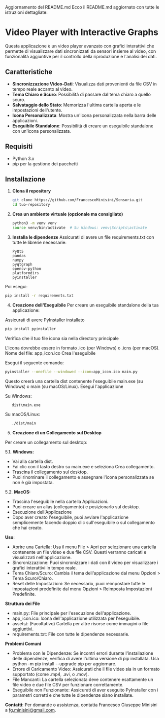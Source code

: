 Aggiornamento del README.md
Ecco il README.md aggiornato con tutte le istruzioni dettagliate:

# Video Player with Interactive Graphs

Questa applicazione è un video player avanzato con grafici interattivi che permette di visualizzare dati sincronizzati da sensori insieme al video, con funzionalità aggiuntive per il controllo della riproduzione e l'analisi dei dati.

## Caratteristiche

- **Sincronizzazione Video-Dati**: Visualizza dati provenienti da file CSV in tempo reale accanto al video.
- **Tema Chiaro e Scuro**: Possibilità di passare dal tema chiaro a quello scuro.
- **Salvataggio dello Stato**: Memorizza l'ultima cartella aperta e le impostazioni dell'utente.
- **Icona Personalizzata**: Mostra un'icona personalizzata nella barra delle applicazioni.
- **Eseguibile Standalone**: Possibilità di creare un eseguibile standalone con un'icona personalizzata.

## Requisiti

- Python 3.x
- pip per la gestione dei pacchetti

## Installazione

1. **Clona il repository**

   ```bash
   git clone https://github.com/FrancescoMinisini/Sensoria.git
   cd tuo-repository
2. **Crea un ambiente virtuale (opzionale ma consigliato)**
   ```bash
   python3 -m venv venv
   source venv/bin/activate  # Su Windows: venv\Scripts\activate
3. **Installa le dipendenze**
   Assicurati di avere un file requirements.txt con tutte le librerie necessarie:
   
   ```plaintext
   PyQt5
   pandas
   numpy
   pyqtgraph
   opencv-python
   platformdirs
   pyinstaller
Poi esegui:   
   ```bash
   pip install -r requirements.txt 
   ```


4. **Creazione dell'Eseguibile**
Per creare un eseguibile standalone della tua applicazione:

Assicurati di avere PyInstaller installato

   ```bash
   pip install pyinstaller
   ```
Verifica che il tuo file icona sia nella directory principale

L'icona dovrebbe essere in formato .ico (per Windows) o .icns (per macOS).
Nome del file: app_icon.ico
Crea l'eseguibile

Esegui il seguente comando:

   ```bash
   pyinstaller --onefile --windowed --icon=app_icon.ico main.py
   ```
   Questo creerà una cartella dist contenente l'eseguibile main.exe (su Windows) o main (su macOS/Linux).
   Esegui l'applicazione

   Su Windows:

   ```bash
      dist\main.exe
   ```
Su macOS/Linux:

   ```bash
      ./dist/main
   ```

5. **Creazione di un Collegamento sul Desktop**

Per creare un collegamento sul desktop:

5.1. **Windows:**

- Vai alla cartella dist.
- Fai clic con il tasto destro su main.exe e seleziona Crea collegamento.
- Trascina il collegamento sul desktop.
- Puoi rinominare il collegamento e assegnare l'icona personalizzata se non è già impostata.

5.2. **MacOS:**
- Trascina l'eseguibile nella cartella Applicazioni.
- Puoi creare un alias (collegamento) e posizionarlo sul desktop.
- Esecuzione dell'Applicazione
- Dopo aver creato l'eseguibile, puoi avviare l'applicazione semplicemente facendo doppio clic sull'eseguibile o sul collegamento che hai creato.

**Uso**:
- Aprire una Cartella: Usa il menu File > Apri per selezionare una cartella contenente un file video e due file CSV. Questi verranno caricati e visualizzati nell'applicazione.
- Sincronizzazione: Puoi sincronizzare i dati con il video per visualizzare i grafici interattivi in tempo reale.
- Tema Chiaro/Scuro: Cambia il tema dell'applicazione dal menu Opzioni > Tema Scuro/Chiaro.
- Reset delle Impostazioni: Se necessario, puoi reimpostare tutte le impostazioni predefinite dal menu Opzioni > Reimposta Impostazioni Predefinite.

**Struttura dei File**
- main.py: File principale per l'esecuzione dell'applicazione.
- app_icon.ico: Icona dell'applicazione utilizzata per l'eseguibile.
- assets/: (Facoltativo) Cartella per altre risorse come immagini o file aggiuntivi.
- requirements.txt: File con tutte le dipendenze necessarie.

**Problemi Comuni**
- Problema con le Dipendenze: Se incontri errori durante l'installazione delle dipendenze, verifica di avere l'ultima versione di pip installata. Usa python -m pip install --upgrade pip per aggiornare.
- Errore di Caricamento Video: Assicurati che il file video sia in un formato supportato (come .mp4, .avi, o .mov).
- File Mancanti: La cartella selezionata deve contenere esattamente un file video e due file CSV per funzionare correttamente.
- Eseguibile non Funzionante: Assicurati di aver eseguito PyInstaller con i parametri corretti e che tutte le dipendenze siano installate.

**Contatti:**
Per domande o assistenza, contatta Francesco Giuseppe Minisini a fg.minisini@gmail.com.